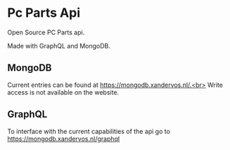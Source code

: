 # Pc Parts Api

Open Source PC Parts api.

Made with GraphQL and MongoDB.

## MongoDB
Current entries can be found at https://mongodb.xandervos.nl/.<br>
Write access is not available on the website.

## GraphQL
To interface with the current capabilities of the api go to https://mongodb.xandervos.nl/graphql
